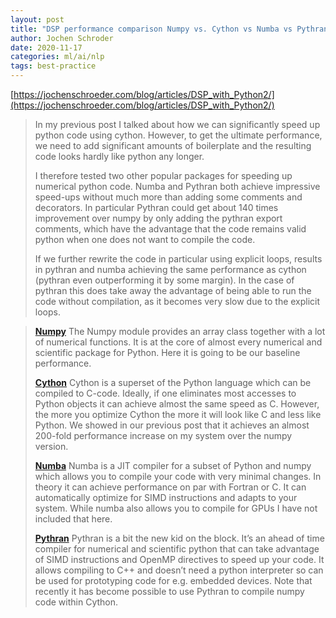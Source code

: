 ```yaml
---
layout: post
title: "DSP performance comparison Numpy vs. Cython vs Numba vs Pythran vs Julia"
author: Jochen Schroder
date: 2020-11-17
categories: ml/ai/nlp
tags: best-practice
---
```


[https://jochenschroeder.com/blog/articles/DSP_with_Python2/](https://jochenschroeder.com/blog/articles/DSP_with_Python2/)

> In my previous post I talked about how we can significantly speed up python code using cython. However, to get the ultimate performance, we need to add significant amounts of boilerplate and the resulting code looks hardly like python any longer. 
>
> I therefore tested two other popular packages for speeding up numerical python code. Numba and Pythran both achieve impressive speed-ups without much more than adding some comments and decorators. In particular Pythran could get about 140 times improvement over numpy by only adding the pythran export comments, which have the advantage that the code remains valid python when one does not want to compile the code.
>
> If we further rewrite the code in particular using explicit loops, results in pythran and numba achieving the same performance as cython (pythran even outperforming it by some margin). In the case of pythran this does take away the advantage of being able to run the code without compilation, as it becomes very slow due to the explicit loops.

> **[Numpy](https://numpy.org/)** The Numpy module provides an array class together with a lot of numerical functions. It is at the core of almost every numerical and scientific package for Python. Here it is going to be our baseline performance.
>
> **[Cython](https://cython.org/)** Cython is a superset of the Python language which can be compiled to C-code. Ideally, if one eliminates most accesses to Python objects it can achieve almost the same speed as C. However, the more you optimize Cython the more it will look like C and less like Python. We showed in our previous post that it achieves an almost 200-fold performance increase on my system over the numpy version.
>
> **[Numba](http://numba.pydata.org/)** Numba is a JIT compiler for a subset of Python and numpy which allows you to compile your code with very minimal changes. In theory it can achieve performance on par with Fortran or C. It can automatically optimize for SIMD instructions and adapts to your system. While numba also allows you to compile for GPUs I have not included that here.
>
> **[Pythran](https://github.com/serge-sans-paille/pythran)** Pythran is a bit the new kid on the block. It’s an ahead of time compiler for numerical and scientific python that can take advantage of SIMD instructions and OpenMP directives to speed up your code. It allows compiling to C++ and doesn’t need a python interpreter so can be used for prototyping code for e.g. embedded devices. Note that recently it has become possible to use Pythran to compile numpy code within Cython.
